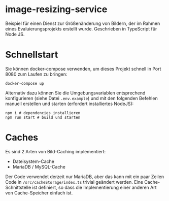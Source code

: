 # image-resizing-service
Beispiel für einen Dienst zur Größenänderung von Bildern, der im Rahmen eines Evaluierungsprojekts erstellt wurde.
Geschrieben in TypeScript für Node JS.

# Schnellstart
Sie können docker-compose verwenden, um dieses Projekt schnell in Port 8080 zum Laufen zu bringen:
```
docker-compose up
```

Alternativ dazu können Sie die Umgebungsvariablen entsprechend konfigurieren (siehe Datei `.env.example`) und mit den folgenden Befehlen manuell erstellen und starten (erfordert installiertes NodeJS):

```
npm i # dependencies installieren
npm run start # build und starten
```

# Caches
Es sind 2 Arten von Bild-Caching implementiert:
- Dateisystem-Cache
- MariaDB / MySQL-Cache

Der Code verwendet derzeit nur MariaDB, aber das kann mit ein paar Zeilen Code in `/src/cacheStorage/index.ts` trivial geändert werden.
Eine Cache-Schnittstelle ist definiert, so dass die Implementierung einer anderen Art von Cache-Speicher einfach ist.
